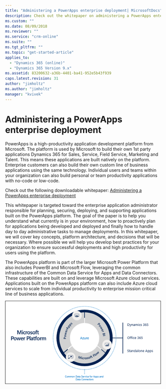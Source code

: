 ```yaml
---
title: "Administering a PowerApps enterprise deployment| MicrosoftDocs"
description: Check out the whitepaper on administering a PowerApps enterprise deployment.
ms.custom: ""
ms.date: 08/09/2018
ms.reviewer: ""
ms.service: "crm-online"
ms.suite: ""
ms.tgt_pltfrm: ""
ms.topic: "get-started-article"
applies_to: 
  - "Dynamics 365 (online)"
  - "Dynamics 365 Version 9.x"
ms.assetid: 83200632-a36b-4401-ba41-952e5b43f939
caps.latest.revision: 31
author: "jimholtz"
ms.author: "jimholtz"
manager: "kvivek"
---
```

# Administering a PowerApps enterprise deployment

PowerApps is a high-productivity application development platform from Microsoft.  The platform is used by Microsoft to build their own 1st party applications Dynamics 365 for Sales, Service, Field Service, Marketing and Talent.  This means these applications are built natively on the platform.   Enterprise customers can also build their own custom line of business applications using the same technology.  Individual users and teams within your organization can also build personal or team productivity applications with no-code or low-code. 

Check out the following downloadable whitepaper: [Administering a PowerApps enterprise deployment](https://aka.ms/powerappsadminwhitepaper)

This whitepaper is targeted toward the enterprise application administrator responsible for planning, securing, deploying, and supporting applications built on the PowerApps platform.  The goal of the paper is to help you understand what currently is in your environment, how to proactively plan for applications being developed and deployed and finally how to handle day to day administrative tasks to manage deployments.
In this whitepaper, we will cover key concepts, platform architecture, and decisions that will be necessary.  Where possible we will help you develop best practices for your organization to ensure successful deployments and high productivity for users using the platform.

The PowerApps platform is part of the larger Microsoft Power Platform that also includes PowerBI and Microsoft Flow, leveraging the common infrastructure of the Common Data Service for Apps and Data Connectors. These capabilities are built on and leverage Microsoft Azure cloud services.  Applications built on the PowerApps platform can also include Azure cloud services to scale from individual productivity to enterprise mission critical line of business applications.

![Microsoft Power Platform](media/ms-power-platform.png "Microsoft Power Platform")
